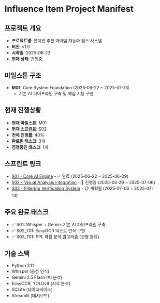 # Influence Item Project Manifest

## 프로젝트 개요
- **프로젝트명**: 연예인 추천 아이템 자동화 릴스 시스템
- **버전**: v1.0
- **시작일**: 2025-06-22
- **현재 상태**: 진행중

## 마일스톤 구조
- **M01**: Core System Foundation (2025-06-22 ~ 2025-07-13)
  - 기본 AI 파이프라인 구축 및 핵심 기능 구현

## 현재 진행상황
- **현재 마일스톤**: M01
- **현재 스프린트**: S02
- **전체 진행률**: 40%
- **완료된 태스크**: 3개
- **진행중인 태스크**: 1개

## 스프린트 링크
- [S01 - Core AI Engine](02_SPRINTS/S01_M01_Core_AI_Engine/) - ✅ 완료 (2025-06-22 ~ 2025-06-29)
- [S02 - Visual Analysis Integration](02_SPRINTS/S02_M01_Visual_Analysis_Integration/) - 🔄 진행중 (2025-06-29 ~ 2025-07-06)
- [S03 - Filtering Verification System](02_SPRINTS/S03_M01_Filtering_Verification_System/) - 📋 계획됨 (2025-07-06 ~ 2025-07-13)

## 주요 완료 태스크
- ✅ S01: Whisper + Gemini 기본 AI 파이프라인 구축
- ✅ S02_T01: EasyOCR 텍스트 인식 구현
- ✅ S03_T01: PPL 확률 분석 알고리즘 (선행 완료)

## 기술 스택
- Python 3.11
- Whisper (음성 인식)
- Gemini 2.5 Flash (AI 분석)
- EasyOCR, YOLOv8 (시각 분석)
- SQLite (데이터베이스)
- Streamlit (대시보드)